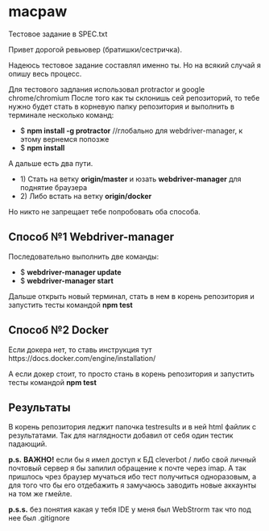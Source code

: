 # macpaw

Тестовое задание в SPEC.txt

Привет дорогой ревьювер (братишки/сестричка).

Надеюсь тестовое задание составлял именно ты. 
Но на всякий случай я опишу весь процесс.

Для тестового задлания использовал protractor и google chrome/chromium
После того как ты склонишь сей репозиторий, то тебе нужно будет стать в корневую папку репозитория и выполнить в терминале несколько команд:
<ul><li>$ <b>npm install -g protractor</b> //глобально для webdriver-manager, к этому вернемся попозже</li>
<li>$ <b>npm install</b></li>
</ul>
А дальше есть два пути.
<ul><li>1) Стать на ветку <b>origin/master</b> и юзать <b>webdriver-manager</b> для поднятие браузера</li>
<li>2) Либо встать на ветку <b>origin/docker</b></li> </ul>

Но никто не запрещает тебе попробовать оба способа.

<h2>Способ №1 Webdriver-manager</h2>
Последовательно выполнить две команды:
<ul><li>$ <b>webdriver-manager update</b></li>
<li>$ <b>webdriver-manager start</b></li></ul>

Дальше открыть новый терминал, стать в нем в корень репозитория и запустить тесты командой <b>npm test</b>


<h2>Способ №2 Docker</h2>
Если докера нет, то ставь инструкция тут https://docs.docker.com/engine/installation/

<p>А если докер стоит, то просто стань в корень репозитория и запустить тесты командой <b>npm test</b></p>

<h2>Результаты</h2>
<p>В корень репозитория леджит папочка testresults и в ней html файлик с результатами. Так для наглядности добавил от себя один тестик падающий.</p>


<p><b>p.s.</b> <b>ВАЖНО!</b> если бы я имел доступ к БД cleverbot / либо свой личный почтовый сервер я бы запилил обращение к почте через imap. А так пришлось чрез браузер мучаться ибо тест получиться одноразовым, а для того что бы его отдебажить я замучаюсь заводить новые аккаунты на том же гмейле.</p>
<p><b>p.s.s.</b> без понятия какая у тебя IDE у меня был WebStrorm так что под нее был .gitignore</p>
